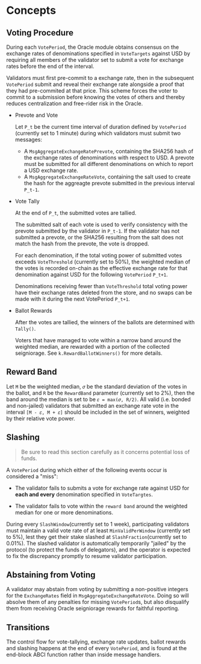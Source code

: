 <!--
order: 1
-->

# Concepts

## Voting Procedure

During each `VotePeriod`, the Oracle module obtains consensus on the exchange rates of denominations specified in `VoteTargets` against USD by requiring all members of the validator set to submit a vote for exchange rates before the end of the interval.

Validators must first pre-commit to a exchange rate, then in the subsequent `VotePeriod` submit and reveal their exchange rate alongside a proof that they had pre-commited at that price. This scheme forces the voter to commit to a submission before knowing the votes of others and thereby reduces centralization and free-rider risk in the Oracle.

* Prevote and Vote

    Let `P_t` be the current time interval of duration defined by `VotePeriod` (currently set to 1 minute) during which validators must submit two messages:

    * A `MsgAggregateExchangeRatePrevote`, containing the SHA256 hash of the exchange rates of denominations with respect to USD. A prevote must be submitted for all different denominations on which to report a USD exchange rate.
    * A `MsgAggregateExchangeRateVote`, containing the salt used to create the hash for the aggreagte prevote submitted in the previous interval `P_t-1`.

* Vote Tally

    At the end of `P_t`, the submitted votes are tallied.

    The submitted salt of each vote is used to verify consistency with the prevote submitted by the validator in `P_t-1`. If the validator has not submitted a prevote, or the SHA256 resulting from the salt does not match the hash from the prevote, the vote is dropped.

    For each denomination, if the total voting power of submitted votes exceeds `VoteThreshold` (currently set to 50%), the weighted median of the votes is recorded on-chain as the effective exchange rate for that denomination against USD for the following `VotePeriod` `P_t+1`.

    Denominations receiving fewer than `VoteThreshold` total voting power have their exchange rates deleted from the store, and no swaps can be made with it during the next VotePeriod `P_t+1`.

* Ballot Rewards

    After the votes are tallied, the winners of the ballots are determined with `Tally()`.

    Voters that have managed to vote within a narrow band around the weighted median, are rewarded with a portion of the collected seigniorage. See `k.RewardBallotWinners()` for more details.

## Reward Band

Let `M` be the weighted median, `𝜎` be the standard deviation of the votes in the ballot, and `R` be the `RewardBand` parameter (currently set to 2%), then the band around the median is set to be `𝜀 = max(𝜎, R/2)`. All valid (i.e. bonded and non-jailed) validators that submitted an exchange rate vote in the interval `[M - 𝜀, M + 𝜀]` should be included in the set of winners, weighted by their relative vote power.

## Slashing

> Be sure to read this section carefully as it concerns potential loss of funds.

A `VotePeriod` during which either of the following events occur is considered a "miss":

* The validator fails to submits a vote for exchange rate against USD for **each and every** denomination specified in `VoteTargtes`.

* The validator fails to vote within the `reward band` around the weighted median for one or more denominations.

During every `SlashWindow`(currently set to 1 week), participating validators must maintain a valid vote rate of at least `MinValidPerWindow` (currently set to 5%), lest they get their stake slashed at `SlashFraction`(currently set to 0.01%). The slashed validator is automatically temporarily "jailed" by the protocol (to protect the funds of delegators), and the operator is expected to fix the discrepancy promptly to resume validator participation.

## Abstaining from Voting

A validator may abstain from voting by submitting a non-positive integers for the `ExchangeRates` field in `MsgAggregateExchangeRateVote`. Doing so will absolve them of any penalties for missing `VotePeriod`s, but also disqualify them from receiving Oracle seigniorage rewards for faithful reporting.

## Transitions

The control flow for vote-tallying, exchange rate updates, ballot rewards and slashing happens at the end of every `VotePeriod`, and is found at the end-block ABCI function rather than inside message handlers.
